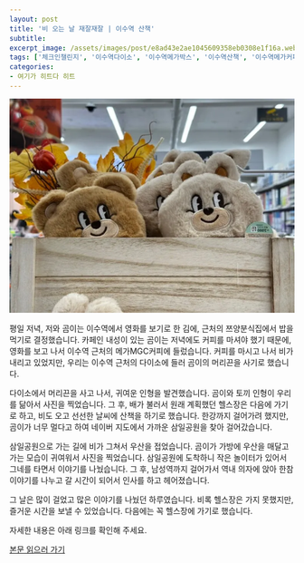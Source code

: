 ```yaml
---
layout: post
title: '비 오는 날 재잘재잘 | 이수역 산책'
subtitle: 
excerpt_image: /assets/images/post/e8ad43e2ae1045609358eb0308e1f16a.webp
tags: ['체크인챌린지', '이수역다이소', '이수역메가박스', '이수역산책', '이수역메가커피', '다이소이수점', '서이추환영']
categories: 
- 여기가 히트다 히트
---
```


![메인 이미지](/assets/images/post/e8ad43e2ae1045609358eb0308e1f16a.webp)

평일 저녁, 저와 곰이는 이수역에서 영화를 보기로 한 김에, 근처의 쯔양분식집에서 밥을 먹기로 결정했습니다. 카페인 내성이 있는 곰이는 저녁에도 커피를 마셔야 했기 때문에, 영화를 보고 나서 이수역 근처의 메가MGC커피에 들렀습니다. 커피를 마시고 나서 비가 내리고 있었지만, 우리는 이수역 근처의 다이소에 들러 곰이의 머리끈을 사기로 했습니다. 

다이소에서 머리끈을 사고 나서, 귀여운 인형을 발견했습니다. 곰이와 토끼 인형이 우리를 닮아서 사진을 찍었습니다. 그 후, 배가 불러서 원래 계획했던 헬스장은 다음에 가기로 하고, 비도 오고 선선한 날씨에 산책을 하기로 했습니다. 한강까지 걸어가려 했지만, 곰이가 너무 멀다고 하여 네이버 지도에서 가까운 삼일공원을 찾아 걸어갔습니다. 

삼일공원으로 가는 길에 비가 그쳐서 우산을 접었습니다. 곰이가 가방에 우산을 매달고 가는 모습이 귀여워서 사진을 찍었습니다. 삼일공원에 도착하니 작은 놀이터가 있어서 그네를 타면서 이야기를 나눴습니다. 그 후, 남성역까지 걸어가서 역내 의자에 앉아 한참 이야기를 나누고 갈 시간이 되어서 인사를 하고 헤어졌습니다. 

그 날은 많이 걸었고 많은 이야기를 나눴던 하루였습니다. 비록 헬스장은 가지 못했지만, 즐거운 시간을 보낼 수 있었습니다. 다음에는 꼭 헬스장에 가기로 했습니다. 

자세한 내용은 아래 링크를 확인해 주세요.

[본문 읽으러 가기](https://m.blog.naver.com/ham_eaten_jellybear/223215491534)
